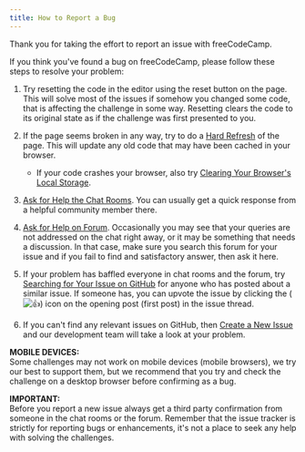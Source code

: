 ```yaml
---
title: How to Report a Bug
---
```

Thank you for taking the effort to report an issue with freeCodeCamp.

If you think you've found a bug on freeCodeCamp, please follow these steps to resolve your problem:

1.  Try resetting the code in the editor using the reset button on the page. This will solve most of the issues if somehow you changed some code, that is affecting the challenge in some way. Resetting clears the code to its original state as if the challenge was first presented to you.

2.  If the page seems broken in any way, try to do a <a href='http://forum.freecodecamp.com/t/refresh-your-browser-cache/19365' target='_blank' rel='nofollow'>Hard Refresh</a> of the page. This will update any old code that may have been cached in your browser.

    *   If your code crashes your browser, also try <a href='http://forum.freecodecamp.com/t/removing-all-locally-stored-challenges/19129' target='_blank' rel='nofollow'>Clearing Your Browser's Local Storage</a>.

3.  <a href='http://forum.freecodecamp.com/t/how-to-get-help-on-gitter/19130' target='_blank' rel='nofollow'>Ask for Help the Chat Rooms</a>. You can usually get a quick response from a helpful community member there.

4.  <a href='http://forum.freecodecamp.com/' target='_blank' rel='nofollow'>Ask for Help on Forum</a>. Occasionally you may see that your queries are not addressed on the chat right away, or it may be something that needs a discussion. In that case, make sure you search this forum for your issue and if you fail to find and satisfactory answer, then ask it here.

5.  If your problem has baffled everyone in chat rooms and the forum, try <a href='http://forum.freecodecamp.com/t/searching-for-existing-issues-in-github/18390' target='_blank' rel='nofollow'>Searching for Your Issue on GitHub</a> for anyone who has posted about a similar issue. If someone has, you can upvote the issue by clicking the (![:thumbsup:](https://forum.freecodecamp.com/images/emoji/emoji_one/thumbsup.png?v=3 ":thumbsup:")) icon on the opening post (first post) in the issue thread.

6.  If you can't find any relevant issues on GitHub, then <a href='http://forum.freecodecamp.com/t/creating-a-new-github-issue/18392' target='_blank' rel='nofollow'>Create a New Issue</a> and our development team will take a look at your problem.

**MOBILE DEVICES:**  
Some challenges may not work on mobile devices (mobile browsers), we try our best to support them, but we recommend that you try and check the challenge on a desktop browser before confirming as a bug.

**IMPORTANT:**  
Before you report a new issue always get a third party confirmation from someone in the chat rooms or the forum. Remember that the issue tracker is strictly for reporting bugs or enhancements, it's not a place to seek any help with solving the challenges.